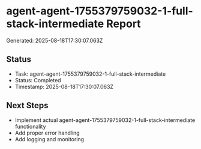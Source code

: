 # agent-agent-1755379759032-1-full-stack-intermediate Report

Generated: 2025-08-18T17:30:07.063Z

## Status
- Task: agent-agent-1755379759032-1-full-stack-intermediate
- Status: Completed
- Timestamp: 2025-08-18T17:30:07.063Z

## Next Steps
- Implement actual agent-agent-1755379759032-1-full-stack-intermediate functionality
- Add proper error handling
- Add logging and monitoring
